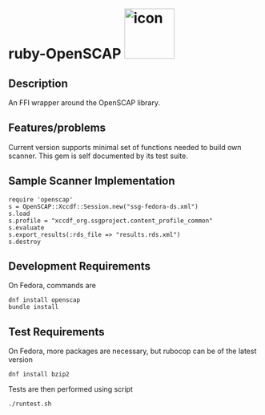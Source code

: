 ruby-OpenSCAP <img alt="icon" src="http://isimluk.fedorapeople.org/ruby-OpenSCAP-small.png" width="100">
=============

Description
-------------
An FFI wrapper around the OpenSCAP library.

Features/problems
-------------
Current version supports minimal set of functions needed to build own scanner. This gem
is self documented by its test suite.

Sample Scanner Implementation
-------------

    require 'openscap'
    s = OpenSCAP::Xccdf::Session.new("ssg-fedora-ds.xml")
    s.load
    s.profile = "xccdf_org.ssgproject.content_profile_common"
    s.evaluate
    s.export_results(:rds_file => "results.rds.xml")
    s.destroy

Development Requirements
-------------
On Fedora, commands are

    dnf install openscap
    bundle install


Test Requirements
-------------
On Fedora, more packages are necessary, but rubocop can be of the latest version

    dnf install bzip2

Tests are then performed using script

    ./runtest.sh

